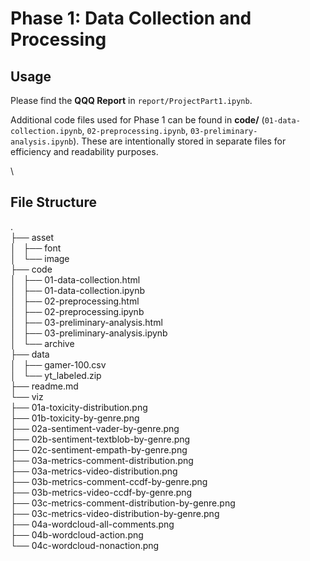 # Phase 1: Data Collection and Processing  

## Usage

Please find the **QQQ Report** in `report/ProjectPart1.ipynb`.      

Additional code files used for Phase 1 can be found in **code/** (`01-data-collection.ipynb`, `02-preprocessing.ipynb`, `03-preliminary-analysis.ipynb`).  These are intentionally stored in separate files for efficiency and readability purposes.   

\

## File Structure  

.  
├── asset  
│   ├── font  
│   └── image  
├── code  
│   ├── 01-data-collection.html  
│   ├── 01-data-collection.ipynb  
│   ├── 02-preprocessing.html  
│   ├── 02-preprocessing.ipynb  
│   ├── 03-preliminary-analysis.html  
│   ├── 03-preliminary-analysis.ipynb  
│   └── archive  
├── data  
│   ├── gamer-100.csv  
│   └── yt_labeled.zip  
├── readme.md  
└── viz  
    ├── 01a-toxicity-distribution.png  
    ├── 01b-toxicity-by-genre.png  
    ├── 02a-sentiment-vader-by-genre.png  
    ├── 02b-sentiment-textblob-by-genre.png  
    ├── 02c-sentiment-empath-by-genre.png    
    ├── 03a-metrics-comment-distribution.png  
    ├── 03a-metrics-video-distribution.png  
    ├── 03b-metrics-comment-ccdf-by-genre.png  
    ├── 03b-metrics-video-ccdf-by-genre.png  
    ├── 03c-metrics-comment-distribution-by-genre.png  
    ├── 03c-metrics-video-distribution-by-genre.png  
    ├── 04a-wordcloud-all-comments.png  
    ├── 04b-wordcloud-action.png  
    └── 04c-wordcloud-nonaction.png  



